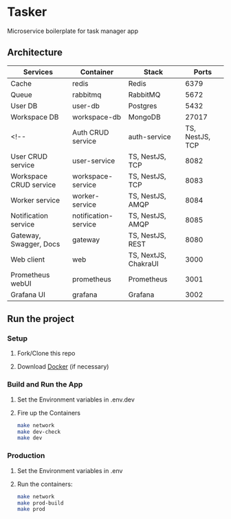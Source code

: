 # Tasker

Microservice boilerplate for task manager app

## Architecture

| Services               | Container            | Stack                 | Ports |
| ---------------------- | -------------------- | --------------------- | ----- |
| Cache                  | redis                | Redis                 | 6379  |
| Queue                  | rabbitmq             | RabbitMQ              | 5672  |
| User DB                | user-db              | Postgres              | 5432  |
| Workspace DB           | workspace-db         | MongoDB               | 27017 |
<!-- | Auth CRUD service      | auth-service         | TS, NestJS, TCP       | 8081  | -->
| User CRUD service      | user-service         | TS, NestJS, TCP       | 8082  |
| Workspace CRUD service | workspace-service    | TS, NestJS, TCP       | 8083  |
| Worker service         | worker-service       | TS, NestJS, AMQP      | 8084  |
| Notification service   | notification-service | TS, NestJS, AMQP      | 8085  |
| Gateway, Swagger, Docs | gateway              | TS, NestJS, REST      | 8080  |
| Web client             | web                  | TS, NextJS, ChakraUI  | 3000  |
| Prometheus webUI       | prometheus           | Prometheus            | 3001  |
| Grafana UI             | grafana              | Grafana               | 3002  |

## Run the project

### Setup

1. Fork/Clone this repo

1. Download [Docker](https://docs.docker.com/docker-for-mac/install/) (if necessary)

### Build and Run the App

1. Set the Environment variables in .env.dev

1. Fire up the Containers

   ```sh
   make network
   make dev-check
   make dev
   ```

### Production

1. Set the Environment variables in .env

1. Run the containers:

   ```sh
   make network
   make prod-build
   make prod
   ```

